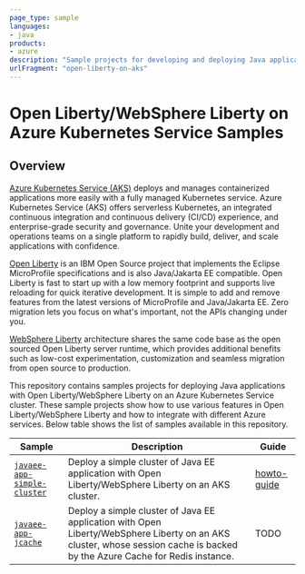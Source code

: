 ```yaml
---
page_type: sample
languages:
- java
products:
- azure
description: "Sample projects for developing and deploying Java applications with Open/WebSphere Liberty on an Azure Kubernetes Service cluster."
urlFragment: "open-liberty-on-aks"
---
```


# Open Liberty/WebSphere Liberty on Azure Kubernetes Service Samples

## Overview

[Azure Kubernetes Service (AKS)](https://azure.microsoft.com/services/kubernetes-service/) deploys and manages containerized applications more easily with a fully managed Kubernetes service. Azure Kubernetes Service (AKS) offers serverless Kubernetes, an integrated continuous integration and continuous delivery (CI/CD) experience, and enterprise-grade security and governance. Unite your development and operations teams on a single platform to rapidly build, deliver, and scale applications with confidence.

[Open Liberty](https://openliberty.io) is an IBM Open Source project that implements the Eclipse MicroProfile specifications and is also Java/Jakarta EE compatible. Open Liberty is fast to start up with a low memory footprint and supports live reloading for quick iterative development. It is simple to add and remove features from the latest versions of MicroProfile and Java/Jakarta EE. Zero migration lets you focus on what's important, not the APIs changing under you.

[WebSphere Liberty](https://www.ibm.com/cloud/websphere-liberty) architecture shares the same code base as the open sourced Open Liberty server runtime, which provides additional benefits such as low-cost experimentation, customization and seamless migration from open source to production.

This repository contains samples projects for deploying Java applications with Open Liberty/WebSphere Liberty on an Azure Kubernetes Service cluster.
These sample projects show how to use various features in Open Liberty/WebSphere Liberty and how to integrate with different Azure services.
Below table shows the list of samples available in this repository.

| Sample                           | Description                                | Guide                            |
|----------------------------------|--------------------------------------------|----------------------------------|
| [`javaee-app-simple-cluster`](javaee-app-simple-cluster) | Deploy a simple cluster of Java EE application with Open Liberty/WebSphere Liberty on an AKS cluster. | [howto-guide](https://docs.microsoft.com/azure/aks/howto-deploy-java-liberty-app) |
| [`javaee-app-jcache`](javaee-app-jcache) | Deploy a simple cluster of Java EE application with Open Liberty/WebSphere Liberty on an AKS cluster, whose session cache is backed by the Azure Cache for Redis instance. | TODO |
